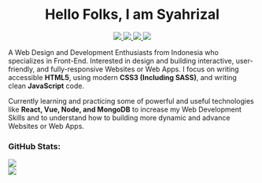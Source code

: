 <h1 align="center">
  Hello Folks, I am Syahrizal
</h1>

<p align="center">
  <a href="https://www.linkedin.com/in/syahrizaldev">
    <img src="https://img.shields.io/badge/LinkedIn-0077B5?style=for-the-badge&logo=linkedin&logoColor=white">
  </a>
  <a href="https://twitter.com/syahrizaldev">
    <img src="https://img.shields.io/badge/Twitter-1DA1F2?style=for-the-badge&logo=twitter&logoColor=white">
  </a>
  <a href="https://instagram.com/syahrizaldev">
    <img src="https://img.shields.io/badge/Instagram-E4405F?style=for-the-badge&logo=instagram&logoColor=white">        
  </a>
  <a href="">
    <img src="https://img.shields.io/badge/Portfolio-330F63?style=for-the-badge&logo=google&logoColor=white">
  </a>
</p>

A Web Design and Development Enthusiasts from Indonesia who specializes in Front-End. Interested in design and building interactive, user-friendly, and fully-responsive Websites or Web Apps. I focus on writing accessible **HTML5**, using modern **CSS3 (Including SASS)**, and writing clean **JavaScript** code.

Currently learning and practicing some of powerful and useful technologies like **React, Vue, Node, and MongoDB** to increase my Web Development Skills and to understand how to building more dynamic and advance Websites or Web Apps.

### GitHub Stats:

<div>
  <a href="https://github.com/syahrizaldev">
    <img src="https://github-readme-stats.vercel.app/api?username=syahrizaldev&text_color=4189ff&hide=stars&hide_border=true&show_icons=true&theme=dark" >
  </a>
  <br>
  <a href="https://github.com/syahrizaldev">
    <img src="https://github-readme-stats.vercel.app/api/top-langs/?username=syahrizaldev&langs_count=7&layout=compact&hide_border=true&card_width=445&theme=dark">
  </a>
</div>
